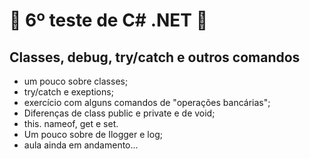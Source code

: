 # :book: 6º teste de C# .NET :book:
## Classes, debug, try/catch e outros comandos
* um pouco sobre classes;
* try/catch e exeptions;
* exercício com alguns comandos de "operações bancárias";
* Diferenças de class public e private e de void;
* this. nameof, get e set.
* Um pouco sobre de Ilogger e log;
* aula ainda em andamento...